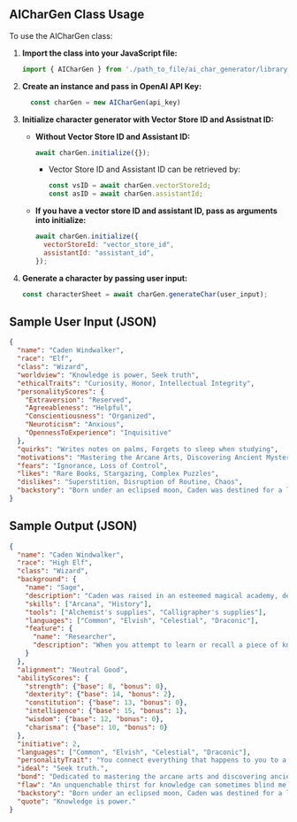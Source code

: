 ## AICharGen Class Usage

To use the AICharGen class:

1. **Import the class into your JavaScript file:**
    ```javascript
    import { AICharGen } from './path_to_file/ai_char_generator/library/AICharGen.js';
    ```

2. **Create an instance and pass in OpenAI API Key:**
   ```javascript
     const charGen = new AICharGen(api_key)
     ```

3. **Initialize character generator with Vector Store ID and Assistnat ID:**
   - **Without Vector Store ID and Assistant ID:**
     ```javascript
     await charGen.initialize({});
     ```
     - Vector Store ID and Assistant ID can be retrieved by:
       ```javascript
       const vsID = await charGen.vectorStoreId;
       const asID = await charGen.assistantId;
       ```

   - **If you have a vector store ID and assistant ID, pass as arguments into initialize:**
     ```javascript
     await charGen.initialize({
       vectorStoreId: "vector_store_id",
       assistantId: "assistant_id",
     });
     ```

4. **Generate a character by passing user input:**
    ```javascript
    const characterSheet = await charGen.generateChar(user_input);
    ```


## Sample User Input (JSON)

```json
{
  "name": "Caden Windwalker",
  "race": "Elf",
  "class": "Wizard",
  "worldview": "Knowledge is power, Seek truth",
  "ethicalTraits": "Curiosity, Honor, Intellectual Integrity",
  "personalityScores": {
    "Extraversion": "Reserved",
    "Agreeableness": "Helpful",
    "Conscientiousness": "Organized",
    "Neuroticism": "Anxious",
    "OpennessToExperience": "Inquisitive"
  },
  "quirks": "Writes notes on palms, Forgets to sleep when studying",
  "motivations": "Mastering the Arcane Arts, Discovering Ancient Mysteries",
  "fears": "Ignorance, Loss of Control",
  "likes": "Rare Books, Stargazing, Complex Puzzles",
  "dislikes": "Superstition, Disruption of Routine, Chaos",
  "backstory": "Born under an eclipsed moon, Caden was destined for a life intertwined with the arcane. Raised in an esteemed magical academy, every moment was dedicated to the pursuit of knowledge. An unquenchable thirst for understanding the universe's secrets drives him, and though his endeavors isolate him, his path is clear."
}
```

## Sample Output (JSON)
```json
{
  "name": "Caden Windwalker",
  "race": "High Elf",
  "class": "Wizard",
  "background": {
    "name": "Sage",
    "description": "Caden was raised in an esteemed magical academy, dedicating every moment to the pursuit of knowledge and the arcane arts.",
    "skills": ["Arcana", "History"],
    "tools": ["Alchemist's supplies", "Calligrapher's supplies"],
    "languages": ["Common", "Elvish", "Celestial", "Draconic"],
    "feature": {
      "name": "Researcher",
      "description": "When you attempt to learn or recall a piece of knowledge, if you do not know that information, you often know where and from whom you can obtain it."
    }
  },
  "alignment": "Neutral Good",
  "abilityScores": {
    "strength": {"base": 8, "bonus": 0},
    "dexterity": {"base": 14, "bonus": 2},
    "constitution": {"base": 13, "bonus": 0},
    "intelligence": {"base": 15, "bonus": 1},
    "wisdom": {"base": 12, "bonus": 0},
    "charisma": {"base": 10, "bonus": 0}
  },
  "initiative": 2,
  "languages": ["Common", "Elvish", "Celestial", "Draconic"],
  "personalityTrait": "You connect everything that happens to you to a grand, cosmic plan.",
  "ideal": "Seek truth.",
  "bond": "Dedicated to mastering the arcane arts and discovering ancient mysteries.",
  "flaw": "An unquenchable thirst for knowledge can sometimes blind me to the dangers of pursuing it.",
  "backstory": "Born under an eclipsed moon, Caden was destined for a life intertwined with the arcane. Raised in an esteemed magical academy, every moment was dedicated to the pursuit of knowledge. An unquenchable thirst for understanding the universe's secrets drives him, and though his endeavors isolate him, his path is clear.",
  "quote": "Knowledge is power."
}

```
